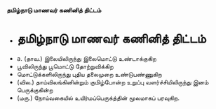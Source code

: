 **தமிழ்நாடு மாணவர் கணினித் திட்டம்**
- # தமிழ்நாடு மாணவர் கணினித் திட்டம்
- a. (தாவ.) இலையிலிருந்து இலைமொட்டு உண்டாக்குகிற
- பூவிலிருந்து பூமொட்டு தோற்றுவிக்கிற
- மொட்டுக்களிலிருந்து புதிய தலைமுறை உண்டுபண்ணுகிற
- (வில.) தாய்விலங்கினின்றும் குமிழ்போன்ற உறுப்பு வளர்ச்சியிலிருந்து இனம் பெருக்குகின்ற
- (மரு.) நோய்வகையில் உயிர்மப்பெருக்த்தின் மூலமாகப் பரவுகிற.

